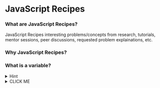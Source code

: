 # JavaScript Recipes

### What are JavaScript Recipes?
JavaScript Recipes interesting problems/concepts from research, tutorials, mentor sessions, peer discussions, requested problem explainations, etc.

### Why JavaScript Recipes?





### What is a variable?
<details><summary>Hint</summary>
<p> 
  This is a hint for the question.
</p>
</details>

<details><summary>CLICK ME</summary>
<p>

#### yes, even hidden code blocks!

```javascript
function add(num1, num2) {
  return num1 + num2;
}

console.log(add(1,2))
```

</p>
</details>
